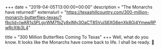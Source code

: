 +++
date = "2019-04-05T13:00:00+00:00"
description = "The Monarchs have returned!"
externalurl = "https://texashillcountry.com/300-million-monarch-butterflies-texas/?fbclid=IwAR1sSPLgyWM7fbZy8xIMy3OaCT85VujS6XG6enXk8Gj4YmewRPwRcXtb3L4"

title = "300 Million Butterflies Coming To Texas"
+++
Well, what do you know. It looks like the Monarchs have come back to life. I shall be ready. 📸
